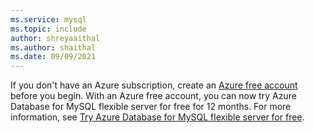 ```yaml
---
ms.service: mysql
ms.topic: include
author: shreyaaithal
ms.author: shaithal
ms.date: 09/09/2021
---
```


If you don't have an Azure subscription, create an [Azure free account](https://azure.microsoft.com/free) before you begin. With an Azure free account, you can now try Azure Database for MySQL flexible server for free for 12 months. For more information, see [Try Azure Database for MySQL flexible server for free](../flexible-server/how-to-deploy-on-azure-free-account.md). 